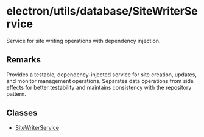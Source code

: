 # electron/utils/database/SiteWriterService

Service for site writing operations with dependency injection.

## Remarks

Provides a testable, dependency-injected service for site creation, updates,
and monitor management operations. Separates data operations from side
effects for better testability and maintains consistency with the repository
pattern.

## Classes

- [SiteWriterService](classes/SiteWriterService.md)
